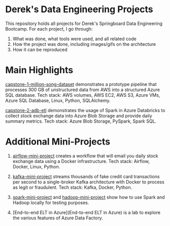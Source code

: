 # Derek's Data Engineering Projects
This repository holds all projects for Derek's Springboard Data Engineering Bootcamp. For each project, I go through:
1. What was done, what tools were used, and all related code
2. How the project was done, including images/gifs on the architecture
3. How it can be reproduced

# Main Highlights
[capstone-1-million-song-dataset](capstone-1-million-song-dataset) demonstrates a prototype pipeline that processes 300 GB of unstructured data from AWS into a structured Azure SQL database. Tech stack: AWS volumes, AWS EC2, AWS S3, Azure VMs, Azure SQL Database, Linux, Python, SQLAlchemy.

[capstone-2-adb-etl](capstone-2-adb-etl) demonstrates the usage of Spark in Azure Databricks to collect stock exchange data into Azure Blob Storage and provide daily summary metrics. Tech stack: Azure Blob Storage, PySpark, Spark SQL.

# Additional Mini-Projects
1. [airflow-mini-project](airflow-mini-project) creates a workflow that will email you daily stock exchange data using a Docker infrastructure. Tech stack: Airflow, Docker, Linux, Python.

2. [kafka-mini-project](kafka-mini-project) streams thousands of fake credit card transactions per second to a single-broker Kafka architecture with Docker to process as legit or fraudulent. Tech stack: Kafka, Docker, Python.

3. [spark-mini-project](spark-mini-project) and [hadoop-mini-project](hadoop-mini-project) show how to use Spark and Hadoop locally for testing purposes.

4. [End-to-end ELT in Azure](End-to-end ELT in Azure) is a lab to explore the various features of Azure Data Factory.
